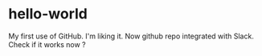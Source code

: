 # hello-world
My first use of GitHub.
I'm liking it.
Now github repo integrated with Slack. Check if it works now ?
